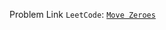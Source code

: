 Problem Link ```LeetCode```: [```Move Zeroes```](https://leetcode.com/problems/move-zeroes/submissions/)
